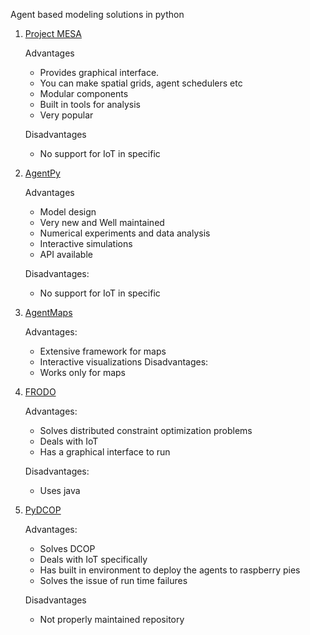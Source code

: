 Agent based modeling solutions in python
1. [Project MESA](https://github.com/projectmesa/mesa)

	Advantages
	* Provides graphical interface. 
	* You can make spatial grids, agent schedulers etc 
	* Modular components
	* Built in tools for analysis
	* Very popular
	
	Disadvantages	
	* No support for IoT in specific
2. [AgentPy](https://github.com/JoelForamitti/agentpy)

	Advantages
	* Model design 
	* Very new and Well maintained
	* Numerical experiments and data analysis
	* Interactive simulations
	* API available 

	Disadvantages:
	* No support for IoT in specific

3. [AgentMaps](https://github.com/noncomputable/AgentMaps)

	Advantages:
	* Extensive framework for maps
	* Interactive visualizations
	Disadvantages:
	* Works only for maps
	
4. [FRODO](https://frodo-ai.tech/index.php/research)

	Advantages:
	* Solves distributed constraint optimization problems
	* Deals with IoT
	* Has a graphical interface to run

	Disadvantages:
	* Uses java

5. [PyDCOP](https://github.com/Orange-OpenSource/pyDcop)

	Advantages:
	* Solves DCOP
	* Deals with IoT specifically
	* Has built in environment to deploy the agents to raspberry pies
	* Solves the issue of run time failures

	Disadvantages
	* Not properly maintained repository
